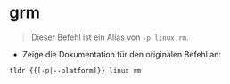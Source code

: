 # grm

> Dieser Befehl ist ein Alias von `-p linux rm`.

- Zeige die Dokumentation für den originalen Befehl an:

`tldr {{[-p|--platform]}} linux rm`
